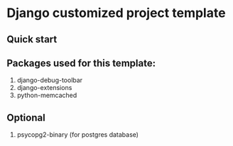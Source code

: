 Django customized project template
=================================

Quick start
-----------

Packages used for this template:
-------------------------------
1. django-debug-toolbar
2. django-extensions
3. python-memcached

Optional
---------
1. psycopg2-binary (for postgres database)
